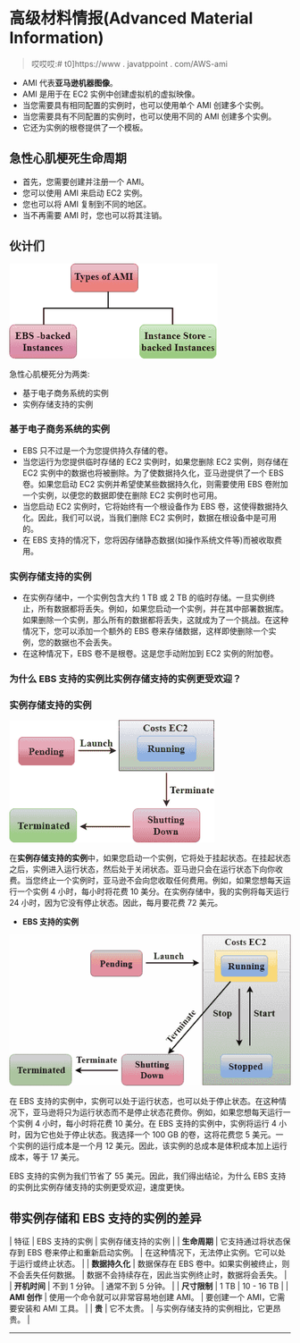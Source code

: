 # 高级材料情报(Advanced Material Information)

> 哎哎哎:# t0]https://www . javatppoint . com/AWS-ami

*   AMI 代表**亚马逊机器图像**。
*   AMI 是用于在 EC2 实例中创建虚拟机的虚拟映像。
*   当您需要具有相同配置的实例时，也可以使用单个 AMI 创建多个实例。
*   当您需要具有不同配置的实例时，也可以使用不同的 AMI 创建多个实例。
*   它还为实例的根卷提供了一个模板。

## 急性心肌梗死生命周期

*   首先，您需要创建并注册一个 AMI。
*   您可以使用 AMI 来启动 EC2 实例。
*   您也可以将 AMI 复制到不同的地区。
*   当不再需要 AMI 时，您也可以将其注销。

## 伙计们

![AMI](img/d010ae1e9e009af7dda04db1a814ad32.png)

急性心肌梗死分为两类:

*   基于电子商务系统的实例
*   实例存储支持的实例

### 基于电子商务系统的实例

*   EBS 只不过是一个为您提供持久存储的卷。
*   当您运行为您提供临时存储的 EC2 实例时，如果您删除 EC2 实例，则存储在 EC2 实例中的数据也将被删除。为了使数据持久化，亚马逊提供了一个 EBS 卷。如果您启动 EC2 实例并希望使某些数据持久化，则需要使用 EBS 卷附加一个实例，以便您的数据即使在删除 EC2 实例时也可用。
*   当您启动 EC2 实例时，它将始终有一个根设备作为 EBS 卷，这使得数据持久化。因此，我们可以说，当我们删除 EC2 实例时，数据在根设备中是可用的。
*   在 EBS 支持的情况下，您将因存储静态数据(如操作系统文件等)而被收取费用。

### 实例存储支持的实例

*   在实例存储中，一个实例包含大约 1 TB 或 2 TB 的临时存储。一旦实例终止，所有数据都将丢失。例如，如果您启动一个实例，并在其中部署数据库。如果删除一个实例，那么所有的数据都将丢失，这就成为了一个挑战。在这种情况下，您可以添加一个额外的 EBS 卷来存储数据，这样即使删除一个实例，您的数据也不会丢失。
*   在这种情况下，EBS 卷不是根卷。这是您手动附加到 EC2 实例的附加卷。

### 为什么 EBS 支持的实例比实例存储支持的实例更受欢迎？

### 实例存储支持的实例

![AMI](img/2642ce23cde901405e6ff6bd1c5e8cb6.png)

在**实例存储支持的实例**中，如果您启动一个实例，它将处于挂起状态。在挂起状态之后，实例进入运行状态，然后处于关闭状态。亚马逊只会在运行状态下向你收费。当您终止一个实例时，亚马逊不会向您收取任何费用。例如，如果您想每天运行一个实例 4 小时，每小时将花费 10 美分。在实例存储中，我的实例将每天运行 24 小时，因为它没有停止状态。因此，每月要花费 72 美元。

*   **EBS 支持的实例**

![AMI](img/4ed0a7408148fe3c149075538595b670.png)

在 EBS 支持的实例中，实例可以处于运行状态，也可以处于停止状态。在这种情况下，亚马逊将只为运行状态而不是停止状态花费你。例如，如果您想每天运行一个实例 4 小时，每小时将花费 10 美分。在 EBS 支持的实例中，实例将运行 4 小时，因为它也处于停止状态。我选择一个 100 GB 的卷，这将花费您 5 美元。一个实例的运行成本是一个月 12 美元。因此，该实例的总成本是体积成本加上运行成本，等于 17 美元。

EBS 支持的实例为我们节省了 55 美元。因此，我们得出结论，为什么 EBS 支持的实例比实例存储支持的实例更受欢迎，速度更快。

## 带实例存储和 EBS 支持的实例的差异

| 特征 | EBS 支持的实例 | 实例存储支持的实例 |
| **生命周期** | 它支持通过将状态保存到 EBS 卷来停止和重新启动实例。 | 在这种情况下，无法停止实例。它可以处于运行或终止状态。 |
| **数据持久化** | 数据保存在 EBS 卷中。如果实例被终止，则不会丢失任何数据。 | 数据不会持续存在，因此当实例终止时，数据将会丢失。 |
| **开机时间** | 不到 1 分钟。 | 通常不到 5 分钟。 |
| **尺寸限制** | 1 TB | 10 - 16 TB |
| **AMI 创作** | 使用一个命令就可以非常容易地创建 AMI。 | 要创建一个 AMI，它需要安装和 AMI 工具。 |
| **贵** | 它不太贵。 | 与实例存储支持的实例相比，它更昂贵。 |

* * *